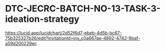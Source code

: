 # DTC-JECRC-BATCH-NO-13-TASK-3-ideation-strategy
https://lucid.app/lucidchart/2d52f6d7-ebeb-4d5b-bc67-75b325327b26/edit?invitationId=inv_c0a667ae-4892-4742-9baf-a59d200229ec
